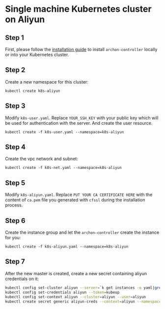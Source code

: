 Single machine Kubernetes cluster on Aliyun
===========================================

Step 1
------

First, please follow the [installation guide] to install `archon-controller`
locally or into your Kubernetes cluster.


Step 2
------

Create a new namespace for this cluster:

```
kubectl create k8s-aliyun
```

Step 3
------

Modify `k8s-user.yaml`. Replace `YOUR_SSH_KEY` with your public key which will be
used for authentication with the server. And create the user resource.

```
kubectl create -f k8s-user.yaml --namespace=k8s-aliyun
```

Step 4
------

Create the vpc network and subnet:

```
kubectl create -f k8s-net.yaml --namespace=k8s-aliyun
```

Step 5
------

Modify `k8s-aliyun.yaml`. Replace `PUT YOUR CA CERTIFICATE HERE` with the content of
`ca.pem` file you generated with `cfssl` during the installation process.

Step 6
------

Create the instance group and let the `archon-controller` create the instance for you:

```
kubectl create -f k8s-aliyun.yaml --namespace=k8s-aliyun
```

Step 7
------

After the new master is created, create a new secret containing aliyun credentials on it:

```bash
kubectl config set-cluster aliyun --server=`k get instances -o yaml|grep publicIP|awk '{ print $2 }'` --insecure-skip-tls-verify
kubectl config set-credentials aliyun --token=kubeup
kubectl config set-context aliyun --cluster=aliyun --user=aliyun
kubectl create secret generic aliyun-creds --context=aliyun --namespace=kube-system --from-literal=accessKey=YourAccessKey --from-literal=accessKeySecret=YourAccessKeySecret
```

[installation guide]: https://github.com/kubeup/archon/blob/master/docs/installation_aliyun.md
